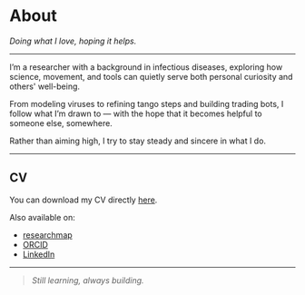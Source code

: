# About

*Doing what I love, hoping it helps.*

---

I’m a researcher with a background in infectious diseases, exploring how science, movement, and tools can quietly serve both personal curiosity and others' well-being.

From modeling viruses to refining tango steps and building trading bots, I follow what I’m drawn to — with the hope that it becomes helpful to someone else, somewhere.

Rather than aiming high, I try to stay steady and sincere in what I do.

---

## CV

You can download my CV directly [here](/cv.pdf).

Also available on:

* [researchmap](https://researchmap.jp/torutakenaga)
* [ORCID](https://orcid.org/0000-0002-1277-4156)
* [LinkedIn](https://linkedin.com/in/torutakenaga)

---

> *Still learning, always building.*
